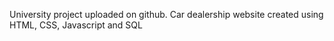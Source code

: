 University project uploaded on github.
Car dealership website created using HTML, CSS, Javascript and SQL
